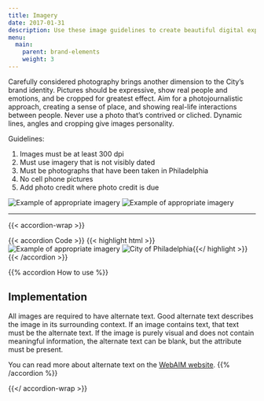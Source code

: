 ```yaml
---
title: Imagery
date: 2017-01-31
description: Use these image guidelines to create beautiful digital experiences.
menu:
  main:
    parent: brand-elements
    weight: 3
---
```


Carefully considered photography brings another dimension to the City’s brand identity. Pictures should be expressive, show real people and emotions, and be cropped for greatest effect. Aim for a photojournalistic approach, creating a sense of place, and showing real-life interactions between people. Never use a photo that’s contrived or cliched. Dynamic lines, angles and cropping give images personality.


Guidelines:  

1. Images must be at least 300 dpi  
2. Must use imagery that is not visibly dated  
3. Must be photographs that have been taken in Philadelphia  
4. No cell phone pictures  
5. Add photo credit where photo credit is due

![Example of appropriate imagery](/standards-docs/img/imagery-example-1.jpg)
![Example of appropriate imagery](/standards-docs/img/imagery-example-2.jpg)

---

{{< accordion-wrap >}}

{{< accordion Code >}}
  {{< highlight html >}}
  <img src="imagery-example-1.jpg" alt="Example of appropriate imagery">
  <img src="city-of-philadelphia-logo.jpg" alt="City of Philadelphia">{{</ highlight >}}
{{< /accordion >}}

{{% accordion How to use %}}
## Implementation
All images are required to have alternate text. Good alternate text describes the image in its surrounding context. If an image contains text, that text must be the alternate text. If the image is purely visual and does not contain meaningful information, the alternate text can be blank, but the attribute must be present.

You can read more about alternate text on the <a href="http://webaim.org/techniques/alttext/" class="external">WebAIM website</a>.
{{% /accordion %}}

{{</ accordion-wrap >}}
